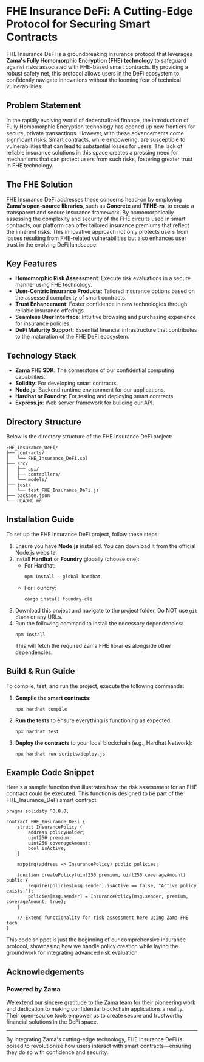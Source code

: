 # FHE Insurance DeFi: A Cutting-Edge Protocol for Securing Smart Contracts

FHE Insurance DeFi is a groundbreaking insurance protocol that leverages **Zama's Fully Homomorphic Encryption (FHE) technology** to safeguard against risks associated with FHE-based smart contracts. By providing a robust safety net, this protocol allows users in the DeFi ecosystem to confidently navigate innovations without the looming fear of technical vulnerabilities.

## Problem Statement

In the rapidly evolving world of decentralized finance, the introduction of Fully Homomorphic Encryption technology has opened up new frontiers for secure, private transactions. However, with these advancements come significant risks. Smart contracts, while empowering, are susceptible to vulnerabilities that can lead to substantial losses for users. The lack of reliable insurance solutions in this space creates a pressing need for mechanisms that can protect users from such risks, fostering greater trust in FHE technology.

## The FHE Solution

FHE Insurance DeFi addresses these concerns head-on by employing **Zama's open-source libraries**, such as **Concrete** and **TFHE-rs**, to create a transparent and secure insurance framework. By homomorphically assessing the complexity and security of the FHE circuits used in smart contracts, our platform can offer tailored insurance premiums that reflect the inherent risks. This innovative approach not only protects users from losses resulting from FHE-related vulnerabilities but also enhances user trust in the evolving DeFi landscape.

## Key Features

- **Homomorphic Risk Assessment**: Execute risk evaluations in a secure manner using FHE technology.
- **User-Centric Insurance Products**: Tailored insurance options based on the assessed complexity of smart contracts.
- **Trust Enhancement**: Foster confidence in new technologies through reliable insurance offerings.
- **Seamless User Interface**: Intuitive browsing and purchasing experience for insurance policies.
- **DeFi Maturity Support**: Essential financial infrastructure that contributes to the maturation of the FHE DeFi ecosystem.

## Technology Stack

- **Zama FHE SDK**: The cornerstone of our confidential computing capabilities.
- **Solidity**: For developing smart contracts.
- **Node.js**: Backend runtime environment for our applications.
- **Hardhat or Foundry**: For testing and deploying smart contracts.
- **Express.js**: Web server framework for building our API.

## Directory Structure

Below is the directory structure of the FHE Insurance DeFi project:

```
FHE_Insurance_DeFi/
├── contracts/
│   └── FHE_Insurance_DeFi.sol
├── src/
│   ├── api/
│   ├── controllers/
│   └── models/
├── test/
│   └── test_FHE_Insurance_DeFi.js
├── package.json
└── README.md
```

## Installation Guide

To set up the FHE Insurance DeFi project, follow these steps:

1. Ensure you have **Node.js** installed. You can download it from the official Node.js website.
2. Install **Hardhat** or **Foundry** globally (choose one):
   - For Hardhat:
     ```
     npm install --global hardhat
     ```
   - For Foundry:
     ```
     cargo install foundry-cli
     ```
3. Download this project and navigate to the project folder. Do NOT use `git clone` or any URLs.
4. Run the following command to install the necessary dependencies:
   ```
   npm install
   ```
   This will fetch the required Zama FHE libraries alongside other dependencies.

## Build & Run Guide

To compile, test, and run the project, execute the following commands:

1. **Compile the smart contracts**:
   ```
   npx hardhat compile
   ```
2. **Run the tests** to ensure everything is functioning as expected:
   ```
   npx hardhat test
   ```
3. **Deploy the contracts** to your local blockchain (e.g., Hardhat Network):
   ```
   npx hardhat run scripts/deploy.js
   ```

## Example Code Snippet

Here's a sample function that illustrates how the risk assessment for an FHE contract could be executed. This function is designed to be part of the FHE_Insurance_DeFi smart contract:

```solidity
pragma solidity ^0.8.0;

contract FHE_Insurance_DeFi {
    struct InsurancePolicy {
        address policyHolder;
        uint256 premium;
        uint256 coverageAmount;
        bool isActive;
    }
    
    mapping(address => InsurancePolicy) public policies;

    function createPolicy(uint256 premium, uint256 coverageAmount) public {
        require(policies[msg.sender].isActive == false, "Active policy exists.");
        policies[msg.sender] = InsurancePolicy(msg.sender, premium, coverageAmount, true);
    }

    // Extend functionality for risk assessment here using Zama FHE tech
}
```

This code snippet is just the beginning of our comprehensive insurance protocol, showcasing how we handle policy creation while laying the groundwork for integrating advanced risk evaluation.

## Acknowledgements

### Powered by Zama

We extend our sincere gratitude to the Zama team for their pioneering work and dedication to making confidential blockchain applications a reality. Their open-source tools empower us to create secure and trustworthy financial solutions in the DeFi space.

---

By integrating Zama's cutting-edge technology, FHE Insurance DeFi is poised to revolutionize how users interact with smart contracts—ensuring they do so with confidence and security.
